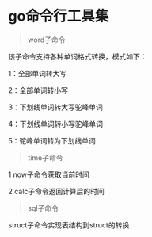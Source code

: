 # go命令行工具集

> word子命令

该子命令支持各种单词格式转换，模式如下：

1：全部单词转大写

2：全部单词转小写

3：下划线单词转大写驼峰单词

4：下划线单词转小写驼峰单词

5：驼峰单词转为下划线单词

> time子命令

1 now子命令获取当前时间

2 calc子命令返回计算后的时间

>sql子命令

struct子命令实现表结构到struct的转换



